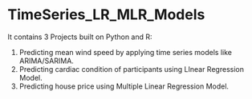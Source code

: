 # TimeSeries_LR_MLR_Models
It contains 3 Projects built on Python and R:
1) Predicting mean wind speed by applying time series models like ARIMA/SARIMA.
2) Predicting cardiac condition of participants using LInear Regression Model.
3) Predicting house price using Multiple Linear Regression Model.
